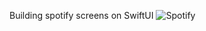Building spotify screens on SwiftUI
![Spotify](https://github.com/Oguzhnblt/Spotify/assets/106863156/80480d97-c07b-4ac8-b9d1-d35600cba331)
